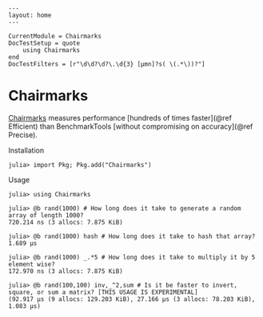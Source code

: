 ```@raw html
---
layout: home
---
```

```@meta
CurrentModule = Chairmarks
DocTestSetup = quote
    using Chairmarks
end
DocTestFilters = [r"\d\d?\d?\.\d{3} [μmn]?s( \(.*\))?"]
```

# Chairmarks

[Chairmarks](https://github.com/LilithHafner/Chairmarks.jl) measures performance [hundreds
of times faster](@ref Efficient) than BenchmarkTools [without compromising on accuracy](@ref Precise).

Installation

```julia-repl
julia> import Pkg; Pkg.add("Chairmarks")
```

Usage

```jldoctest
julia> using Chairmarks

julia> @b rand(1000) # How long does it take to generate a random array of length 1000?
720.214 ns (3 allocs: 7.875 KiB)

julia> @b rand(1000) hash # How long does it take to hash that array?
1.689 μs

julia> @b rand(1000) _.*5 # How long does it take to multiply it by 5 element wise?
172.970 ns (3 allocs: 7.875 KiB)

julia> @b rand(100,100) inv,_^2,sum # Is it be faster to invert, square, or sum a matrix? [THIS USAGE IS EXPERIMENTAL]
(92.917 μs (9 allocs: 129.203 KiB), 27.166 μs (3 allocs: 78.203 KiB), 1.083 μs)
```
